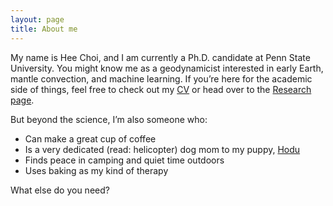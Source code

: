 ```yaml
---
layout: page
title: About me
---
```


My name is Hee Choi, and I am currently a Ph.D. candidate at Penn State University. You might know me as a geodynamicist interested in early Earth, mantle convection, and machine learning. If you’re here for the academic side of things, feel free to check out my [CV](assets/data/hchoi_cv_ac.pdf) or head over to the [Research page](https://heec12.github.io/research/).

But beyond the science, I’m also someone who:
- Can make a great cup of coffee
- Is a very dedicated (read: helicopter) dog mom to my puppy, [Hodu](https://www.instagram.com/hoduthepuppy)
- Finds peace in camping and quiet time outdoors
- Uses baking as my kind of therapy

What else do you need?

